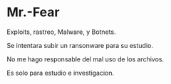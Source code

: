 # Mr.-Fear
Exploits, rastreo, Malware, y Botnets.

Se intentara subir un ransonware para su estudio.

No me hago responsable del mal uso de los archivos.

Es solo para estudio e investigacion.
